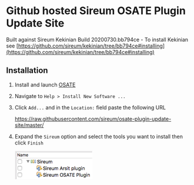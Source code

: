 # Github hosted Sireum OSATE Plugin Update Site

Built against Sireum Kekinian Build 20200730.bb794ce - To install Kekinian see [https://github.com/sireum/kekinian/tree/bb794ce#installing](https://github.com/sireum/kekinian/tree/bb794ce#installing)

## Installation
1. Install and launch [OSATE](http://osate.org/download-and-install.html)
2. Navigate to ``Help > Install New Software ...``
3. Click ``Add...`` and in the ``Location:`` field paste the following URL

    https://raw.githubusercontent.com/sireum/osate-plugin-update-site/master/
  
4. Expand the ``Sireum`` option and select the tools you want to install then click ``Finish``

   ![tool-options](resources/tool-options.png)
